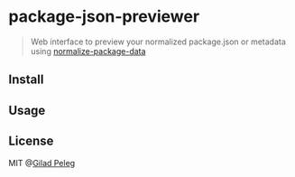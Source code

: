 # package-json-previewer
> Web interface to preview your normalized package.json or metadata using [normalize-package-data](https://github.com/npm/normalize-package-data)

## Install

## Usage

## License

MIT @[Gilad Peleg](http://giladpeleg.com)
